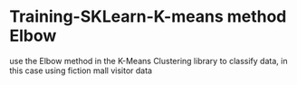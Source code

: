 # Training-SKLearn-K-means method Elbow
use the Elbow method in the K-Means Clustering library to classify data, in this case using fiction mall visitor data
